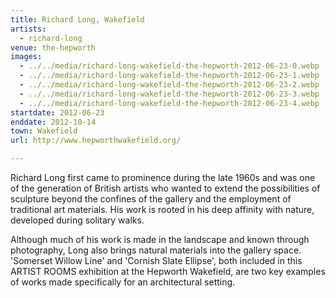 ```yaml
---
title: Richard Long, Wakefield
artists:
  - richard-long
venue: the-hepworth
images:
  - ../../media/richard-long-wakefield-the-hepworth-2012-06-23-0.webp
  - ../../media/richard-long-wakefield-the-hepworth-2012-06-23-1.webp
  - ../../media/richard-long-wakefield-the-hepworth-2012-06-23-2.webp
  - ../../media/richard-long-wakefield-the-hepworth-2012-06-23-3.webp
  - ../../media/richard-long-wakefield-the-hepworth-2012-06-23-4.webp
startdate: 2012-06-23
enddate: 2012-10-14
town: Wakefield
url: http://www.hepworthwakefield.org/

---
```


Richard Long first came to prominence during the late 1960s and was one of the generation of British artists who wanted to extend the possibilities of sculpture beyond the confines of the gallery and the employment of traditional art materials. His work is rooted in his deep affinity with nature, developed during solitary walks.

Although much of his work is made in the landscape and known through photography, Long also brings natural materials into the gallery space. 'Somerset Willow Line' and 'Cornish Slate Ellipse', both included in this ARTIST ROOMS exhibition at the Hepworth Wakefield, are two key examples of works made specifically for an architectural setting.